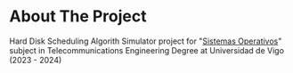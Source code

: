 # About The Project

Hard Disk Scheduling Algorith Simulator project for "[Sistemas Operativos](https://secretaria.uvigo.gal/docnet-nuevo/guia_docent/?centre=305&ensenyament=V05G301V01&assignatura=V05G301V01303)" subject in Telecommunications Engineering Degree at Universidad de Vigo (2023 - 2024)
